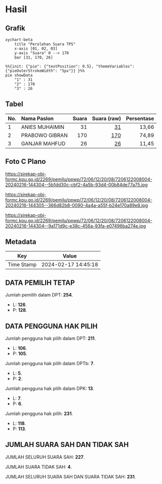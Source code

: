 # Hasil

## Grafik

```mermaid
xychart-beta
    title "Perolehan Suara TPS"
    x-axis [01, 02, 03]
    y-axis "Suara" 0 --> 170
    bar [31, 170, 26]
```

```mermaid
%%{init: {"pie": {"textPosition": 0.5}, "themeVariables": {"pieOuterStrokeWidth": "5px"}} }%%
pie showData
    "1" : 31
    "2" : 170
    "3" : 26
```

## Tabel

| No. | Nama Paslon    | Suara | Suara (raw) | Persentase |
|:--- |:-------------- | -----:| -----------:| ----------:|
| 1   | ANIES MUHAIMIN | 31    | [31][p-1]   | 13,66      |
| 2   | PRABOWO GIBRAN | 170   | [170][p-2]  | 74,89      |
| 3   | GANJAR MAHFUD  | 26    | [26][p-3]   | 11,45      |


[p-1]: https://github.com/gigit-pemilu/pemilu-2024-72-sulawesi-tengah/blob/main/pilpres/hitung-suara/sub/72-sulawesi-tengah/sub/06-morowali/sub/12-wita-ponda/sub/2008-lantula-jaya/sub/004-tps/sub/paslon-1.txt
[p-2]: https://github.com/gigit-pemilu/pemilu-2024-72-sulawesi-tengah/blob/main/pilpres/hitung-suara/sub/72-sulawesi-tengah/sub/06-morowali/sub/12-wita-ponda/sub/2008-lantula-jaya/sub/004-tps/sub/paslon-2.txt
[p-3]: https://github.com/gigit-pemilu/pemilu-2024-72-sulawesi-tengah/blob/main/pilpres/hitung-suara/sub/72-sulawesi-tengah/sub/06-morowali/sub/12-wita-ponda/sub/2008-lantula-jaya/sub/004-tps/sub/paslon-3.txt

## Foto C Plano

https://sirekap-obj-formc.kpu.go.id/2269/pemilu/ppwp/72/06/12/20/08/7206122008004-20240216-144304--5b1dd30c-cbf2-4a5b-93d4-00b84de77a75.jpg

https://sirekap-obj-formc.kpu.go.id/2269/pemilu/ppwp/72/06/12/20/08/7206122008004-20240216-144305--366d82b8-0090-4a4a-a55f-b24e170a89e8.jpg

https://sirekap-obj-formc.kpu.go.id/2269/pemilu/ppwp/72/06/12/20/08/7206122008004-20240216-144304--9a171d9c-e38c-456a-93fa-e07496ba274e.jpg


## Metadata

| Key        | Value               |
| ---------- | ------------------- |
| Time Stamp | 2024-02-17 14:45:18 |


## DATA PEMILIH TETAP

Jumlah pemilih dalam DPT: **254**.
 * L: **126**.
 * P: **128**.

## DATA PENGGUNA HAK PILIH

Jumlah pengguna hak pilih dalam DPT: **211**.
 * L: **106**.
 * P: **105**.

Jumlah pengguna hak pilih dalam DPTb: **7**.
 * L: **5**.
 * P: **2**.

Jumlah pengguna hak pilih dalam DPK: **13**.
 * L: **7**.
 * P: **6**.

Jumlah pengguna hak pilih: **231**.
 * L: **118**.
 * P: **113**.

## JUMLAH SUARA SAH DAN TIDAK SAH

JUMLAH SELURUH SUARA SAH: **227**.

JUMLAH SUARA TIDAK SAH: **4**.

JUMLAH SELURUH SUARA SAH DAN SUARA TIDAK SAH: **231**.


